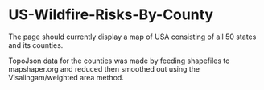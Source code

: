 # US-Wildfire-Risks-By-County

The page should currently display a map of USA consisting of all 50 states and its counties.

TopoJson data for the counties was made by feeding shapefiles to mapshaper.org and reduced then smoothed out using the 
Visalingam/weighted area method. 

